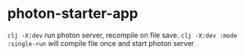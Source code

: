# photon-starter-app

`clj -X:dev` run photon server, recompile on file save.
`clj -X:dev :mode :single-run` will compile file once and start photon server

